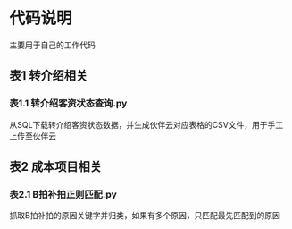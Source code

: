 # 代码说明
主要用于自己的工作代码
## 表1 转介绍相关
### 表1.1 转介绍客资状态查询.py
从SQL下载转介绍客资状态数据，并生成伙伴云对应表格的CSV文件，用于手工上传至伙伴云
## 表2 成本项目相关
### 表2.1 B拍补拍正则匹配.py
抓取B拍补拍的原因关键字并归类，如果有多个原因，只匹配最先匹配到的原因
